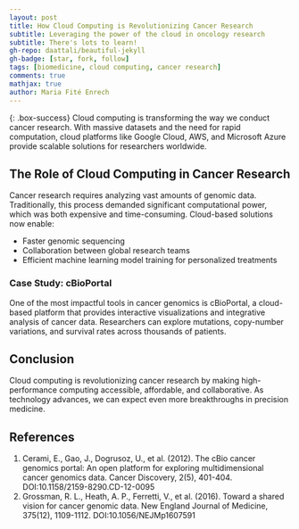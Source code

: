 ```yaml
---
layout: post
title: How Cloud Computing is Revolutionizing Cancer Research
subtitle: Leveraging the power of the cloud in oncology research
subtitle: There's lots to learn!
gh-repo: daattali/beautiful-jekyll
gh-badge: [star, fork, follow]
tags: [biomedicine, cloud computing, cancer research]
comments: true
mathjax: true
author: Maria Fité Enrech
---
```


{: .box-success}
Cloud computing is transforming the way we conduct cancer research. With massive datasets and the need for rapid computation, cloud platforms like Google Cloud, AWS, and Microsoft Azure provide scalable solutions for researchers worldwide.


## The Role of Cloud Computing in Cancer Research

Cancer research requires analyzing vast amounts of genomic data. Traditionally, this process demanded significant computational power, which was both expensive and time-consuming. Cloud-based solutions now enable:

- Faster genomic sequencing
- Collaboration between global research teams
- Efficient machine learning model training for personalized treatments


### Case Study: cBioPortal

One of the most impactful tools in cancer genomics is cBioPortal, a cloud-based platform that provides interactive visualizations and integrative analysis of cancer data. Researchers can explore mutations, copy-number variations, and survival rates across thousands of patients.


## Conclusion

Cloud computing is revolutionizing cancer research by making high-performance computing accessible, affordable, and collaborative. As technology advances, we can expect even more breakthroughs in precision medicine.


## References

1. Cerami, E., Gao, J., Dogrusoz, U., et al. (2012). The cBio cancer genomics portal: An open platform for exploring multidimensional cancer genomics data. Cancer Discovery, 2(5), 401-404. DOI:10.1158/2159-8290.CD-12-0095
2. Grossman, R. L., Heath, A. P., Ferretti, V., et al. (2016). Toward a shared vision for cancer genomic data. New England Journal of Medicine, 375(12), 1109-1112. DOI:10.1056/NEJMp1607591
